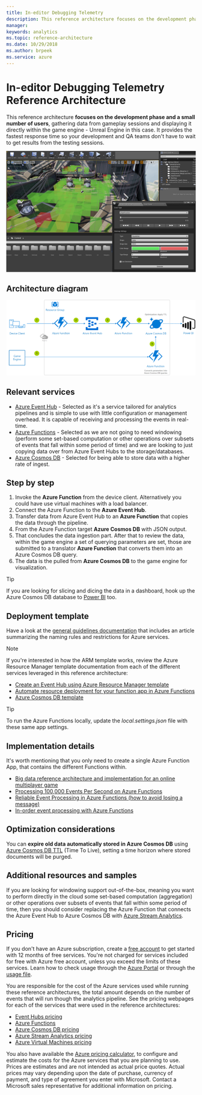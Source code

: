 ```yaml
---
title: In-editor Debugging Telemetry
description: This reference architecture focuses on the development phase and a small number of users, gathering data from gameplay sessions and displaying it directly within the game engine.
manager: 
keywords: analytics 
ms.topic: reference-architecture
ms.date: 10/29/2018
ms.author: brpeek
ms.service: azure
---
```


# In-editor Debugging Telemetry Reference Architecture

This reference architecture **focuses on the development phase and a small number of users**, gathering data from gameplay sessions and displaying it directly within the game engine - Unreal Engine in this case. It provides the fastest response time so your development and QA teams don't have to wait to get results from the testing sessions.

[![In-editor debugging telemetry look and feel](media/analytics/analytics-in-editor-telemetry.png)](media/analytics/analytics-in-editor-telemetry.png)

## Architecture diagram

[![In-editor debugging telemetry reference architecture](media/analytics/analytics-in-editor-debugging-telemetry.png)](media/analytics/analytics-in-edito-rdebugging-telemetry.png)

## Relevant services

- [Azure Event Hub](https://azure.microsoft.com/services/event-hubs/) - Selected as it's a service tailored for analytics pipelines and is simple to use with little configuration or management overhead. It is capable of receiving and processing the events in real-time.
- [Azure Functions](https://azure.microsoft.com/services/functions/) - Selected as we are not going to need windowing (perform some set-based computation or other operations over subsets of events that fall within some period of time) and we are looking to just copying data over from Azure Event Hubs to the storage/databases.
- [Azure Cosmos DB](https://azure.microsoft.com/services/cosmos-db/) - Selected for being able to store data with a higher rate of ingest.

## Step by step

1. Invoke the **Azure Function** from the device client. Alternatively you could have use virtual machines with a load balancer.
2. Connect the Azure Function to the **Azure Event Hub**.
3. Transfer data from Azure Event Hub to an **Azure Function** that copies the data through the pipeline.
4. From the Azure Function target **Azure Cosmos DB** with JSON output.
5. That concludes the data ingestion part. After that to review the data, within the game engine a set of querying parameters are set, those are submitted to a translator **Azure Function** that converts them into an Azure Cosmos DB query.
6. The data is the pulled from **Azure Cosmos DB** to the game engine for visualization.

> [!TIP]
> If you are looking for slicing and dicing the data in a dashboard, hook up the Azure Cosmos DB database to [Power BI](https://docs.microsoft.com/azure/cosmos-db/powerbi-visualize) too.

## Deployment template

Have a look at the [general guidelines documentation](./general-guidelines.md#naming-conventions) that includes an article summarizing the naming rules and restrictions for Azure services.

>[!NOTE]
> If you're interested in how the ARM template works, review the Azure Resource Manager template documentation from each of the different services leveraged in this reference architecture:
>
> - [Create an Event Hub using Azure Resource Manager template](https://docs.microsoft.com/azure/event-hubs/event-hubs-resource-manager-namespace-event-hub)
> - [Automate resource deployment for your function app in Azure Functions](https://docs.microsoft.com/azure/azure-functions/functions-infrastructure-as-code)
> - [Azure Cosmos DB template](https://docs.microsoft.com/azure/templates/microsoft.documentdb/databaseaccounts)

>[!TIP]
> To run the Azure Functions locally, update the *local.settings.json* file with these same app settings.

## Implementation details

It's worth mentioning that you only need to create a single Azure Function App, that contains the different Functions within.

- [Big data reference architecture and implementation for an online multiplayer game](https://github.com/dgkanatsios/GameAnalyticsEventHubFunctionsCosmosDatalake)
- [Processing 100,000 Events Per Second on Azure Functions](https://blogs.msdn.microsoft.com/appserviceteam/2017/09/19/processing-100000-events-per-second-on-azure-functions/)
- [Reliable Event Processing in Azure Functions (how to avoid losing a message)](https://hackernoon.com/reliable-event-processing-in-azure-functions-37054dc2d0fc)
- [In-order event processing with Azure Functions](https://medium.com/@jeffhollan/in-order-event-processing-with-azure-functions-bb661eb55428)

## Optimization considerations

You can **expire old data automatically stored in Azure Cosmos DB** using [Azure Cosmos DB TTL](https://docs.microsoft.com/azure/cosmos-db/time-to-live) (Time To Live), setting a time horizon where stored documents will be purged.

## Additional resources and samples

If you are looking for windowing support out-of-the-box, meaning you want to perform directly in the cloud some set-based computation (aggregation) or other operations over subsets of events that fall within some period of time, then you should consider replacing the Azure Function that connects the Azure Event Hub to Azure Cosmos DB with [Azure Stream Analytics](https://docs.microsoft.com/stream-analytics-query/windowing-azure-stream-analytics).

## Pricing

If you don't have an Azure subscription, create a [free account](https://aka.ms/azfreegamedev) to get started with 12 months of free services. You're not charged for services included for free with Azure free account, unless you exceed the limits of these services. Learn how to check usage through the [Azure Portal](https://docs.microsoft.com/azure/billing/billing-check-free-service-usage#check-usage-on-the-azure-portal) or through the [usage file](https://docs.microsoft.com/azure/billing/billing-check-free-service-usage#check-usage-through-the-usage-file).

You are responsible for the cost of the Azure services used while running these reference architectures, the total amount depends on the number of events that will run though the analytics pipeline. See the pricing webpages for each of the services that were used in the reference architectures:

- [Event Hubs pricing](https://azure.microsoft.com/pricing/details/event-hubs/)
- [Azure Functions](https://azure.microsoft.com/pricing/details/functions/)
- [Azure Cosmos DB pricing](https://azure.microsoft.com/pricing/details/cosmos-db/)
- [Azure Stream Analytics pricing](https://azure.microsoft.com/pricing/details/stream-analytics/)
- [Azure Virtual Machines pricing](https://azure.microsoft.com/pricing/details/virtual-machines)

You also have available the [Azure pricing calculator](https://azure.microsoft.com/pricing/calculator/), to configure and estimate the costs for the Azure services that you are planning to use. Prices are estimates and are not intended as actual price quotes. Actual prices may vary depending upon the date of purchase, currency of payment, and type of agreement you enter with Microsoft. Contact a Microsoft sales representative for additional information on pricing.